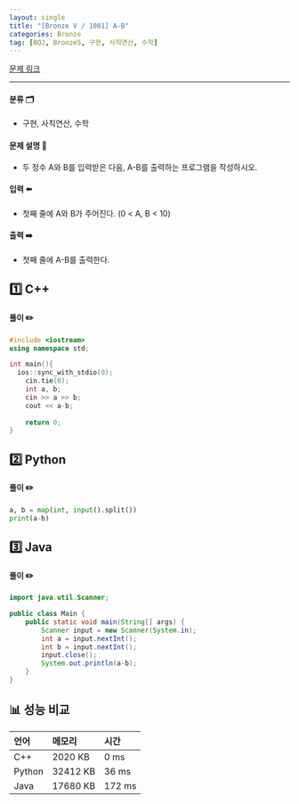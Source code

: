 ```yaml
---
layout: single
title: "[Bronze V / 1001] A-B"
categories: Bronze
tag: [BOJ, Bronze5, 구현, 사칙연산, 수학]
---
```


[문제 링크](https://www.acmicpc.net/problem/1001)

---

#### 분류 🗂️

  - 구현, 사칙연산, 수학



#### 문제 설명 📄

  - 두 정수 A와 B를 입력받은 다음, A-B를 출력하는 프로그램을 작성하시오.



#### 입력 ⬅️

  - 첫째 줄에 A와 B가 주어진다. (0 < A, B < 10)




#### 출력 ➡️

  - 첫째 줄에 A-B를 출력한다.




## 1️⃣ C++

#### 풀이 ✏️

``` cpp
#include <iostream>
using namespace std;

int main(){
  ios::sync_with_stdio(0);
	cin.tie(0);
	int a, b;
	cin >> a >> b;
	cout << a-b;
	
	return 0;
}
```


## 2️⃣ Python

#### 풀이 ✏️

``` py
a, b = map(int, input().split())
print(a-b)
```


## 3️⃣ Java

#### 풀이 ✏️

``` java
import java.util.Scanner;

public class Main {
	public static void main(String[] args) {
		Scanner input = new Scanner(System.in);
		int a = input.nextInt();
		int b = input.nextInt();
		input.close();
		System.out.println(a-b);
	}
}
```


## 📊 성능 비교

| 언어   | 메모리   | 시간   |
| :----- | :------- | :----- |
| C++    | 2020 KB  | 0 ms   |
| Python | 32412 KB | 36 ms  |
| Java   | 17680 KB | 172 ms |